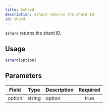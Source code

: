 ```yaml
---
title: $shard
description: $shard returns the shard ID.
id: shard
---
```


`$shard` returns the shard ID.

## Usage

```php
$shard[option]
```

## Parameters

| Field  | Type   | Description | Required |
|--------|--------|-------------|:--------:|
| option | string | option      |   true   |
